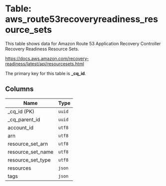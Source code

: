 # Table: aws_route53recoveryreadiness_resource_sets

This table shows data for Amazon Route 53 Application Recovery Controller Recovery Readiness Resource Sets.

https://docs.aws.amazon.com/recovery-readiness/latest/api/resourcesets.html

The primary key for this table is **_cq_id**.

## Columns

| Name          | Type          |
| ------------- | ------------- |
|_cq_id (PK)|`uuid`|
|_cq_parent_id|`uuid`|
|account_id|`utf8`|
|arn|`utf8`|
|resource_set_arn|`utf8`|
|resource_set_name|`utf8`|
|resource_set_type|`utf8`|
|resources|`json`|
|tags|`json`|